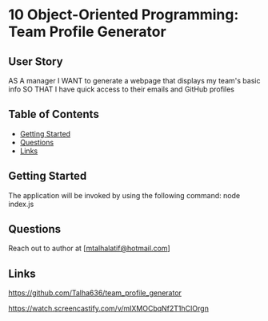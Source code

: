 # 10 Object-Oriented Programming: Team Profile Generator

## User Story

AS A manager
I WANT to generate a webpage that displays my team's basic info
SO THAT I have quick access to their emails and GitHub profiles

## Table of Contents

- [Getting Started](#GettingStarted)
- [Questions](#Questions)
- [Links](#Links)

## Getting Started

The application will be invoked by using the following command:
node index.js

## Questions

Reach out to author at [mtalhalatif@hotmail.com]

## Links

https://github.com/Talha636/team_profile_generator

https://watch.screencastify.com/v/mIXMOCbqNf2T1hCIOrgn